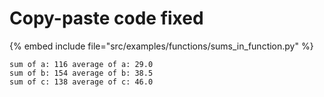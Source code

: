 # Copy-paste code fixed

{% embed include file="src/examples/functions/sums_in_function.py" %}

```
sum of a: 116 average of a: 29.0
sum of b: 154 average of b: 38.5
sum of c: 138 average of c: 46.0
```



